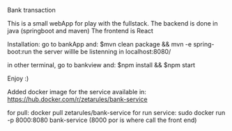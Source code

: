Bank transaction

This is a small webApp for play with the fullstack.
The backend is done in java (springboot and maven)
The frontend is React

Installation:
go to bankApp and: $mvn clean package && mvn -e spring-boot:run
the server willle be listenning in localhost:8080/

in other terminal, go to bankview and: $npm install && $npm start

Enjoy :)

Added docker image for the service available in:
https://hub.docker.com/r/zetarules/bank-service

for pull: docker pull zetarules/bank-service
for run service: sudo docker run -p 8000:8080 bank-service (8000 por is where call the front end)

